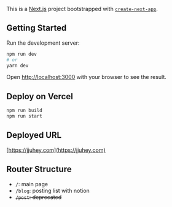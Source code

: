 This is a [Next.js](https://nextjs.org/) project bootstrapped with [`create-next-app`](https://github.com/vercel/next.js/tree/canary/packages/create-next-app).

## Getting Started

Run the development server:

```bash
npm run dev
# or
yarn dev
```

Open [http://localhost:3000](http://localhost:3000) with your browser to see the result.

## Deploy on Vercel

```bash
npm run build
npm run start
```

## Deployed URL
[https://jjuhey.com](https://jjuhey.com)

## Router Structure
* `/`: main page
* `/blog`: posting list with notion
* ~~`/post`: deprecated~~
